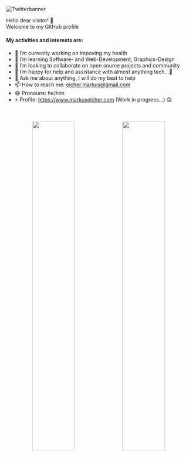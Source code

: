 ![Twitterbanner](https://user-images.githubusercontent.com/83175378/156947583-e56dc950-5547-4b74-b8ee-489ea886135b.png)

<p align="left">
  <span color="blue">Hello dear visitor! 👋</span></br>
  <span color="blue">Welcome to my GitHub profile</span></br>
</p>

#### My activities and interests are:

- 🔭 I’m currently working on impoving my health
- 🌱 I’m learning Software- and Web-Development, Graphics-Design
- 👯 I’m looking to collaborate on open source projects and community
- 🤔 I’m happy for help and assistance with almost anything tech...🤣
- 💬 Ask me about anything, I will do my best to help
- 📫 How to reach me: eicher.markus@gmail.com
- 😄 Pronouns: he/him
- ⚡ Profile: https://www.markuseicher.com (Work in progress...) 😋 
</br>

<p align="center">
    <img width="48%" src="https://github-readme-stats.vercel.app/api?username=markuseicher&show_icons=true&count_private=true&theme=merko" />
    <img width="48%" src="https://github-readme-streak-stats.herokuapp.com/?user=markuseicher&theme=merko" />
</p>

